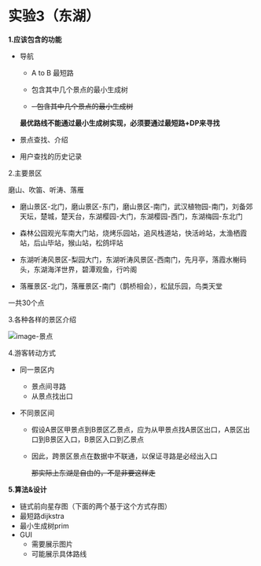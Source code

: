 # 实验3（东湖）

**1.应该包含的功能**

* 导航

  - A to B 最短路

  - 包含其中几个景点的最小生成树

  -  ~~- 包含其中几个景点的最小生成树~~ 

    **最优路线不能通过最小生成树实现，必须要通过最短路+DP来寻找**

* 景点查找、介绍

* 用户查找的历史记录

2.主要景区

磨山、吹笛、听涛、落雁

* 磨山景区-北门，磨山景区-东门，磨山景区-南门，武汉植物园-南门，刘备郊天坛，楚城，楚天台，东湖樱园-大门，东湖樱园-西门，东湖梅园-东北门

* 森林公园观光车南大门站，烧烤乐园站，追风栈道站，快活岭站，太渔栖霞站，后山毕站，猴山站，松鸽坪站

* 东湖听涛风景区-梨园大门，东湖听涛风景区-西南门，先月亭，落霞水榭码头，东湖海洋世界，碧潭观鱼，行吟阁

* 落雁景区-北门，落雁景区-南门（鹊桥相会），松鼠乐园，鸟类天堂

一共30个点

3.各种各样的景区介绍

![image-景点](https://github.com/user-attachments/assets/2dddf845-114a-493b-9a00-33ef43e4f3aa)

4.游客转动方式

* 同一景区内

  - 景点间寻路
  - 从景点找出口

* 不同景区间

  - 假设A景区甲景点到B景区乙景点，应为从甲景点找A景区出口，A景区出口到B景区入口，B景区入口到乙景点

  - 因此，跨景区景点在数据中不联通，以保证寻路是必经出入口

    ~~那实际上东湖是自由的，不是非要这样走~~

**5.算法&设计**

* 链式前向星存图（下面的两个基于这个方式存图）
* 最短路dijkstra
* 最小生成树prim
* GUI
  - 需要展示图片
  - 可能展示具体路线
